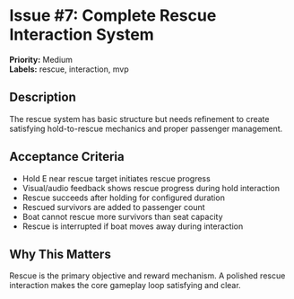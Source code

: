 # Issue #7: Complete Rescue Interaction System

**Priority:** Medium  
**Labels:** rescue, interaction, mvp

## Description
The rescue system has basic structure but needs refinement to create satisfying hold-to-rescue mechanics and proper passenger management.

## Acceptance Criteria
- Hold E near rescue target initiates rescue progress
- Visual/audio feedback shows rescue progress during hold interaction
- Rescue succeeds after holding for configured duration
- Rescued survivors are added to passenger count
- Boat cannot rescue more survivors than seat capacity
- Rescue is interrupted if boat moves away during interaction

## Why This Matters
Rescue is the primary objective and reward mechanism. A polished rescue interaction makes the core gameplay loop satisfying and clear.